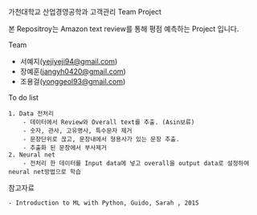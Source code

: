 
가천대학교 산업경영공학과 고객관리 Team Project

본 Repositroy는 Amazon text review를 통해 평점 예측하는 Project 입니다.

Team
- 서예지(yejiyeji94@gmail.com)
- 장예훈(jangyh0420@gmail.com)
- 조용걸(yonggeol93@gmail.com)


To do list

    1. Data 전처리
        - 데이터에서 Review와 Overall text를 추출. (Asin보류)
        - 숫자, 관사, 고유명사, 특수문자 제거
        - 문장단위로 끊고, 문장내에서 형용사가 있는 문장 추출.
        - 추출화 된 문장에서 부사제거
    2. Neural net
        - 전처리 한 데이터를 Input data에 넣고 overall을 output data로 설정하여 neural net방법으로 학습

참고자료

    - Introduction to ML with Python, Guido, Sarah , 2015

